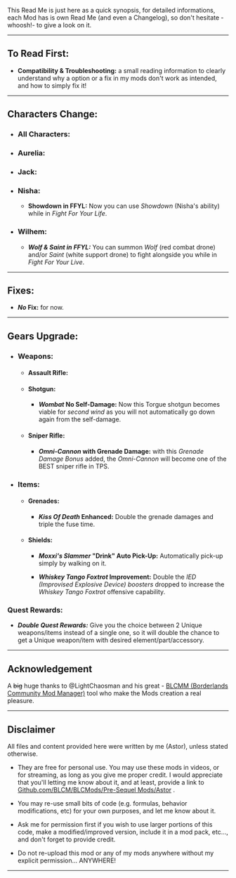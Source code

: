 This Read Me is just here as a quick synopsis, for detailed informations, each Mod has is own Read Me (and even a Changelog), so don't hesitate -whoosh!- to give a look on it.

* * * * *

## To Read First: 

- **Compatibility & Troubleshooting:** a small reading information to clearly understand why a option or a fix in my mods don't work as intended, and how to simply fix it!

* * * * *

## Characters Change:

- ### All Characters:

- ### Aurelia:

- ### Jack:

- ### Nisha:

  - **Showdown in FFYL:** Now you can use *Showdown* (Nisha's ability) while in *Fight For Your Life*.

- ### Wilhem: 
 
  - ***Wolf & Saint in FFYL:*** You can summon *Wolf* (red combat drone) and/or *Saint* (white support drone) to fight alongside you while in *Fight For Your Live*.

* * * * *

## Fixes:

  - ***No* Fix:** for now.

* * * * *

## Gears Upgrade:

- ### Weapons:

  - #### Assault Rifle: 

  - #### Shotgun:

     - ***Wombat* No Self-Damage:** Now this Torgue shotgun becomes viable for *second wind* as you will not automatically go down again from the self-damage.

  - #### Sniper Rifle:

     - ***Omni-Cannon* with Grenade Damage:** with this *Grenade Damage Bonus* added, the *Omni-Cannon* will become one of the BEST sniper rifle in TPS.
      
- ### Items:
  
   - #### Grenades:

      - ***Kiss Of Death* Enhanced:** Double the grenade damages and triple the fuse time.
 
   - #### Shields:
 
      - ***Moxxi's Slammer* "Drink" Auto Pick-Up:** Automatically pick-up simply by walking on it.

      - ***Whiskey Tango Foxtrot* Improvement:** Double the *IED (Improvised Explosive Device) boosters* dropped to increase the *Whiskey Tango Foxtrot* offensive capability.

### Quest Rewards:

-  ***Double Quest Rewards:*** Give you the choice between 2 Unique weapons/items instead of a single one, so it will double the chance to get a Unique weapon/item with desired element/part/accessory.


* * * * *
 
## Acknowledgement

A ~~big~~ huge thanks to @LightChaosman and his great - [BLCMM (Borderlands Community Mod Manager)](https://github.com/BLCM/BLCMods/wiki/Borderlands-Community-Mod-Manager) tool who make the Mods creation a real pleasure. 

 * * * * *
 
## Disclaimer

All files and content provided here were written by me (Astor), unless stated otherwise.

- They are free for personal use. You may use these mods in videos, or for streaming, as long as you give me proper credit. I would appreciate that you'll letting me know about it, and at least, provide a link to [Github.com/BLCM/BLCMods/Pre-Sequel Mods/Astor](https://github.com/BLCM/BLCMods/tree/master/Pre%20Sequel%20Mods/Astor) .

- You may re-use small bits of code (e.g. formulas, behavior modifications, etc) for your own purposes, and let me know about it. 

- Ask me for permission first if you wish to use larger portions of this code, make a modified/improved version, include it in a mod pack, etc..., and don't forget to provide credit.

- Do not re-upload this mod or any of my mods anywhere without my explicit permission... ANYWHERE!

 * * * * *
